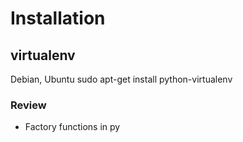 # Installation
## virtualenv
Debian, Ubuntu
sudo apt-get install python-virtualenv

### Review
* Factory functions in py